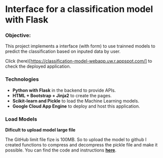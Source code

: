 # Interface for a classification model with Flask

### **Objective:**
This project implements a interface (with form) to use trainned models to predict the classification based on inputed data by user.

Click (here)[https://classification-model-webapp.uw.r.appspot.com/] to check the deployed application.

### **Technologies**
- **Python with Flask** in the backend to provide APIs.
- **HTML + Bootstrap + Jinja2** to create the pages.
- **Scikit-learn and Pickle** to load the Machine Learning models.
- **Google Cloud App Engine** to deploy and host this application.


### **Load Models**

**Dificult to upload model large file**

The GitHub limit file fize is 100MB. So to upload the model to github I created functions to compress and decompress the pickle file and make it possible.
You can find the code and instructions [**here**](models/load_models.py).